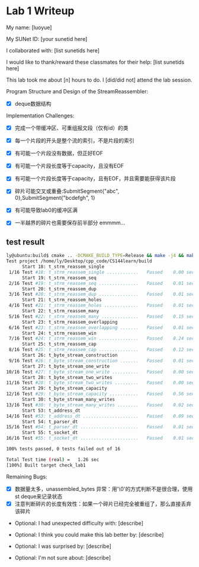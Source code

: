Lab 1 Writeup
=============

My name: [luoyue]

My SUNet ID: [your sunetid here]

I collaborated with: [list sunetids here]

I would like to thank/reward these classmates for their help: [list sunetids here]

This lab took me about [n] hours to do. I [did/did not] attend the lab session.

Program Structure and Design of the StreamReassembler:
- [x] deque<char>数据结构

Implementation Challenges:
- [x] 完成一个带缓冲区、可重组报文段（仅有id）的类
- [x] 每一个片段的开头是整个流的索引，不是片段的索引
- [x] 有可能一个片段没有数据，但正好EOF
- [x] 有可能一个片段长度等于capacity，且没有EOF
- [x] 有可能一个片段长度等于capacity，且有EOF，并且需要能获得该片段
- [x] 碎片可能交叉或重叠:SubmitSegment{"abc", 0},SubmitSegment{"bcdefgh", 1}
- [x] 有可能导致lab0的缓冲区满 
- [x] 一半越界的碎片也需要保存前半部分 emmmm...


## test result

```bash
ly@ubuntu:build$ cmake .. -DCMAKE_BUILD_TYPE=Release && make -j4 && make check_lab1
Test project /home/ly/Desktop/cpp_code/CS144learn/build
      Start 18: t_strm_reassem_single
 1/16 Test #18: t_strm_reassem_single ............   Passed    0.00 sec
      Start 19: t_strm_reassem_seq
 2/16 Test #19: t_strm_reassem_seq ...............   Passed    0.01 sec
      Start 20: t_strm_reassem_dup
 3/16 Test #20: t_strm_reassem_dup ...............   Passed    0.01 sec
      Start 21: t_strm_reassem_holes
 4/16 Test #21: t_strm_reassem_holes .............   Passed    0.01 sec
      Start 22: t_strm_reassem_many
 5/16 Test #22: t_strm_reassem_many ..............   Passed    0.15 sec
      Start 23: t_strm_reassem_overlapping
 6/16 Test #23: t_strm_reassem_overlapping .......   Passed    0.01 sec
      Start 24: t_strm_reassem_win
 7/16 Test #24: t_strm_reassem_win ...............   Passed    0.24 sec
      Start 25: t_strm_reassem_cap
 8/16 Test #25: t_strm_reassem_cap ...............   Passed    0.12 sec
      Start 26: t_byte_stream_construction
 9/16 Test #26: t_byte_stream_construction .......   Passed    0.01 sec
      Start 27: t_byte_stream_one_write
10/16 Test #27: t_byte_stream_one_write ..........   Passed    0.00 sec
      Start 28: t_byte_stream_two_writes
11/16 Test #28: t_byte_stream_two_writes .........   Passed    0.00 sec
      Start 29: t_byte_stream_capacity
12/16 Test #29: t_byte_stream_capacity ...........   Passed    0.56 sec
      Start 30: t_byte_stream_many_writes
13/16 Test #30: t_byte_stream_many_writes ........   Passed    0.02 sec
      Start 53: t_address_dt
14/16 Test #53: t_address_dt .....................   Passed    0.09 sec
      Start 54: t_parser_dt
15/16 Test #54: t_parser_dt ......................   Passed    0.01 sec
      Start 55: t_socket_dt
16/16 Test #55: t_socket_dt ......................   Passed    0.01 sec

100% tests passed, 0 tests failed out of 16

Total Test time (real) =   1.26 sec
[100%] Built target check_lab1
```

Remaining Bugs:
- [x] 数据量太多，unassembled_bytes 异常：用'\0'的方式判断不是很合理，使用st deque来记录状态
- [x] 注意判断碎片的长度有效性：如果一个碎片已经完全被重组了，那么直接丢弃该碎片

- Optional: I had unexpected difficulty with: [describe]

- Optional: I think you could make this lab better by: [describe]

- Optional: I was surprised by: [describe]

- Optional: I'm not sure about: [describe]
